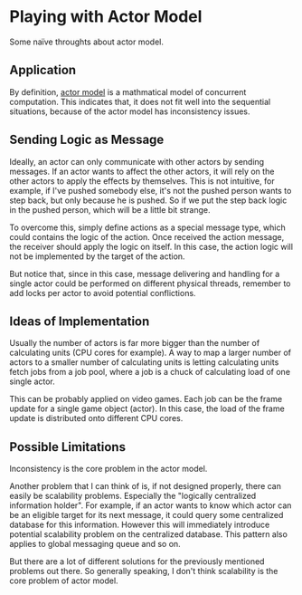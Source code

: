 # Playing with Actor Model
Some naïve throughts about actor model.

## Application
By definition, [actor model](https://en.wikipedia.org/wiki/Actor_model) is a mathmatical model of concurrent computation. This indicates that, it does not fit well into the sequential situations, because of the actor model has inconsistency issues.

## Sending Logic as Message
Ideally, an actor can only communicate with other actors by sending messages. If an actor wants to affect the other actors, it will rely on the other actors to apply the effects by themselves. This is not intuitive, for example, if I've pushed somebody else, it's not the pushed person wants to step back, but only because he is pushed. So if we put the step back logic in the pushed person, which will be a little bit strange.

To overcome this, simply define actions as a special message type, which could contains the logic of the action. Once received the action message, the receiver should apply the logic on itself. In this case, the action logic will not be implemented by the target of the action.

But notice that, since in this case, message delivering and handling for a single actor could be performed on different physical threads, remember to add locks per actor to avoid potential conflictions.

## Ideas of Implementation
Usually the number of actors is far more bigger than the number of calculating units (CPU cores for example). A way to map a larger number of actors to a smaller number of calculating units is letting calculating units fetch jobs from a job pool, where a job is a chuck of calculating load of one single actor.

This can be probably applied on video games. Each job can be the frame update for a single game object (actor). In this case, the load of the frame update is distributed onto different CPU cores.

## Possible Limitations
Inconsistency is the core problem in the actor model.

Another problem that I can think of is, if not designed properly, there can easily be scalability problems. Especially the "logically centralized information holder". For example, if an actor wants to know which actor can be an eligible target for its next message, it could query some centralized database for this information. However this will immediately introduce potential scalability problem on the centralized database. This pattern also applies to global messaging queue and so on.

But there are a lot of different solutions for the previously mentioned problems out there. So generally speaking, I don't think scalability is the core problem of actor model.
